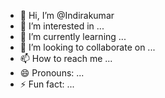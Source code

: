 - 👋 Hi, I’m @Indirakumar
- 👀 I’m interested in ...
- 🌱 I’m currently learning ...
- 💞️ I’m looking to collaborate on ...
- 📫 How to reach me ...
- 😄 Pronouns: ...
- ⚡ Fun fact: ...

<!---
Indirakuma/Indirakuma is a ✨ special ✨ repository because its `README.md` (this file) appears on your GitHub profile.
You can click the Preview link to take a look at your changes.
--->

